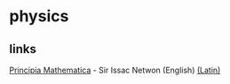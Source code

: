 # physics

## links

[Principia Mathematica](https://redlightrobber.com/red/links_pdf/Isaac-Newton-Principia-English-1846.pdf) - Sir Issac Netwon (English) [(Latin)](https://archive.org/details/principia00newtuoft/)
